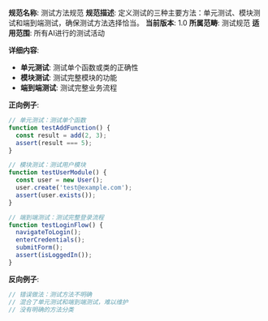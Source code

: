 **规范名称**: 测试方法规范
**规范描述**: 定义测试的三种主要方法：单元测试、模块测试和端到端测试，确保测试方法选择恰当。
**当前版本**: 1.0
**所属范畴**: 测试规范
**适用范围**: 所有AI进行的测试活动

**详细内容**:
- **单元测试**: 测试单个函数或类的正确性
- **模块测试**: 测试完整模块的功能
- **端到端测试**: 测试完整业务流程

**正向例子**:
```javascript
// 单元测试：测试单个函数
function testAddFunction() {
  const result = add(2, 3);
  assert(result === 5);
}

// 模块测试：测试用户模块
function testUserModule() {
  const user = new User();
  user.create('test@example.com');
  assert(user.exists());
}

// 端到端测试：测试完整登录流程
function testLoginFlow() {
  navigateToLogin();
  enterCredentials();
  submitForm();
  assert(isLoggedIn());
}
```

**反向例子**:
```javascript
// 错误做法：测试方法不明确
// 混合了单元测试和端到端测试，难以维护
// 没有明确的方法分类